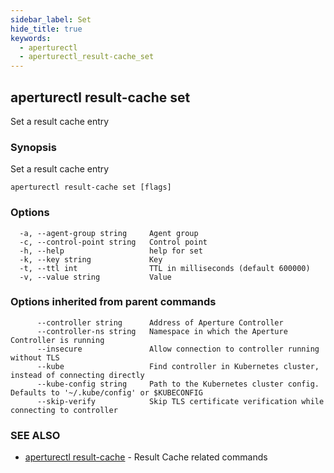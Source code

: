 ```yaml
---
sidebar_label: Set
hide_title: true
keywords:
  - aperturectl
  - aperturectl_result-cache_set
---
```


<!-- markdownlint-disable -->

## aperturectl result-cache set

Set a result cache entry

### Synopsis

Set a result cache entry

```
aperturectl result-cache set [flags]
```

### Options

```
  -a, --agent-group string     Agent group
  -c, --control-point string   Control point
  -h, --help                   help for set
  -k, --key string             Key
  -t, --ttl int                TTL in milliseconds (default 600000)
  -v, --value string           Value
```

### Options inherited from parent commands

```
      --controller string      Address of Aperture Controller
      --controller-ns string   Namespace in which the Aperture Controller is running
      --insecure               Allow connection to controller running without TLS
      --kube                   Find controller in Kubernetes cluster, instead of connecting directly
      --kube-config string     Path to the Kubernetes cluster config. Defaults to '~/.kube/config' or $KUBECONFIG
      --skip-verify            Skip TLS certificate verification while connecting to controller
```

### SEE ALSO

- [aperturectl result-cache](/reference/aperture-cli/aperturectl/result-cache/result-cache.md) - Result Cache related commands
